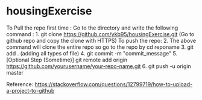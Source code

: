 # housingExercise
To Pull the repo first time :
Go to the directory and write the following command :
    1. git clone https://github.com/ykb95/housingExercise.git (Go to github repo and copy the clone with HTTPS)
To push the repo:
    2. The above command will clone the entire repo so go to the repo by cd reponame
    3. git add . (adding all types of file)
    4. git commit -m "commit_message"
    5. [Optional Step (Sometime)] git remote add origin https://github.com/yourusername/your-repo-name.git
    6. git push -u origin master

Reference: https://stackoverflow.com/questions/12799719/how-to-upload-a-project-to-github
